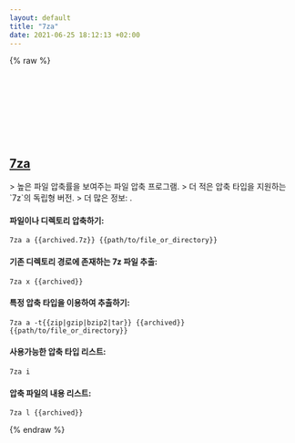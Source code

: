 ```yaml
---
layout: default
title: "7za"
date: 2021-06-25 18:12:13 +02:00
---
```

{% raw %}
<h2 id="7za">
  <a href="/ko/common/7za.html">7za</a> <a href="#7za"><svg class="icon">
    <use href="/assets/images/unicode_sprite.svg#link" />
  </svg></a>
</h2>
> 높은 파일 압축률을 보여주는 파일 압축 프로그램.
> 더 적은 압축 타입을 지원하는 `7z`의 독립형 버전.
> 더 많은 정보: <https://www.7-zip.org/>.

#### 파일이나 디렉토리 압축하기:
```shell
7za a {{archived.7z}} {{path/to/file_or_directory}}
```
#### 기존 디렉토리 경로에 존재하는 7z 파일 추출:
```shell
7za x {{archived}}
```
#### 특정 압축 타입을 이용하여 추출하기:
```shell
7za a -t{{zip|gzip|bzip2|tar}} {{archived}} {{path/to/file_or_directory}}
```
#### 사용가능한 압축 타입 리스트:
```shell
7za i
```
#### 압축 파일의 내용 리스트:
```shell
7za l {{archived}}
```
{% endraw %}